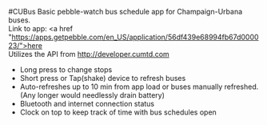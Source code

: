 #CUBus
Basic pebble-watch bus schedule app for Champaign-Urbana buses.<br />
Link to app: <a href "https://apps.getpebble.com/en_US/application/56df439e68994fb67d000023/">here</a><br/>
Utilizes the API from <a href = "http://developer.cumtd.com">http://developer.cumtd.com</a><br />
<ul>
<li>Long press to change stops</li>
<li>Short press or Tap(shake) device to refresh buses</li>
<li>Auto-refreshes up to 10 min from app load or buses manually refreshed.(Any longer would needlessly drain battery)</li>
<li>Bluetooth and internet connection status</li>
<li>Clock on top to keep track of time with bus schedules open</li>
</ul>
